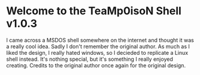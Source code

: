 # Welcome to the TeaMp0isoN Shell v1.0.3

I came across a MSDOS shell somewhere on the internet and thought it was a really cool idea. Sadly I don't remember the original author. As much as I liked the design, I really hated windows, so I decieded to replicate a Linux shell instead. It's nothing special, but it's something I really enjoyed creating. Credits to the original author once again for the original design.
